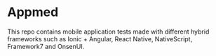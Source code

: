 # Appmed

This repo contains mobile application tests made with different hybrid frameworks such as Ionic + Angular, React Native, NativeScript, Framework7 and OnsenUI.
